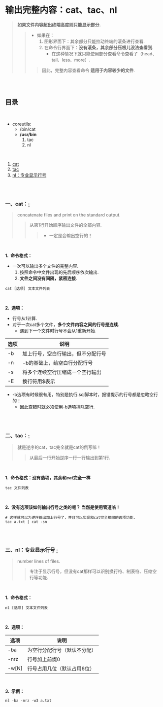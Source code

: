 # 输出完整内容：cat、tac、nl
> **如果文件内容超出终端高度则只能显示部分.**
>
>> - 如果在：
>>    1. 图形界面下：其余部分只能拉动终端的滚条进行查看.
>>    2. 在命令行界面下：**没有滚条，其余部分压根儿没法查看到**.
>>       - 在这种情况下就只能使用部分查看命令查看了（head、tail、less、more）.
>>
>>> 因此，完整内容查看命令 **适用于内容较少的文件**.

<br><br>

## 目录

<br>

- coreutils:
   - /bin/cat
   - **/usr/bin**
      1. tac
      2. nl

<br>

1. [cat](#一cat)
2. [tac](#二tac)
3. [nl：专业显示行号](#三nl专业显示行号--)

<br><br>

### 一、cat：[·](#目录)
> concatenate files and print on the standard output.
>
>> 从第1行开始顺序输出文件的全部内容.
>>
>>> - 一定是会输出空行的！

<br>

**1.&nbsp; 命令格式：**

- 一次可以输出多个文件的完整内容.
   1. 按照命令中文件出现的先后顺序依次输出.
   2. **文件之间没有间隔，紧密连接**.

```Shell
cat [选项] 文本文件列表
```

<br>

**2.&nbsp; 选项：**

- 行号从1计算.
- 对于一次cat多个文件，**多个文件内容之间的行号是连续**.
   - 遇到下一个文件时行号不会从1重新开始.

| 选项 | 说明 |
| --- | --- |
| -b | 加上行号，空白行输出，但不分配行号 |
| -n | -b的基础上，给空白行分配行号 |
| -s | 将多个连续空行压缩成一个空行输出 |
| -E | 换行符用$表示 |

- -b选项有时候很有用，特别是执行.sql脚本时，报错提示的行号都是忽略空行的！
   - 因此查错时就必须使用-b选项排除空行.

<br><br>

### 二、tac：[·](#目录)
> 就是逆序的cat，tac完全就是cat的倒写嘛！
>
>> 从最后一行开始逆序一行一行输出到第1行.

<br>

**1.&nbsp; 命令格式：没有选项，其余和cat完全一样**

```Shell
tac 文件列表
```

<br>

**2.&nbsp; 没有选项该如何输出行号之类的呢？ 当然是使用管道咯！**

```Shell
# 这样就可以为逆序输出加上行号了，并且可以实现和cat完全相同的选项功能.
tac a.txt | cat -sn
```

<br><br>

### 三、nl：专业显示行号  [·](#目录)
> number lines of files.
>
>> 专注于显示行号，但没有cat那样可以识别换行符、制表符、压缩空行等功能.

<br>

**1.&nbsp; 命令格式：**

```Shell
nl [选项] 文本文件列表
```

<br>

**2.&nbsp; 选项：**

| 选项 | 说明 |
| --- | --- |
| -ba | 为空行分配行号（默认不分配）|
| -nrz | 行号加上前缀0 |
| -w[N] | 行号占用几位（默认占用6位）|

<br>

**3.&nbsp; 示例：**

```Shell
nl -ba -nrz -w3 a.txt
```
